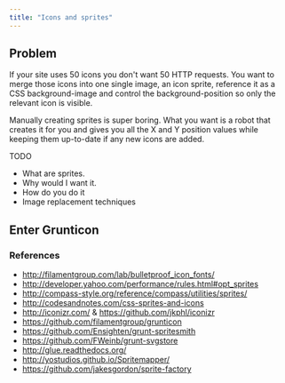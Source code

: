 ```yaml
---
title: "Icons and sprites"
---
```


## Problem

If your site uses 50 icons you don't want 50 HTTP requests. You want to merge those icons into one single image, an icon sprite, reference it as a CSS background-image and control the background-position so only the relevant icon is visible.

Manually creating sprites is super boring. What you want is a robot that creates it for you and gives you all the X and Y position values while keeping them up-to-date if any new icons are added.

TODO

- What are sprites.
- Why would I want it.
- How do you do it
- Image replacement techniques

## Enter Grunticon

### References

- http://filamentgroup.com/lab/bulletproof_icon_fonts/
- http://developer.yahoo.com/performance/rules.html#opt_sprites
- http://compass-style.org/reference/compass/utilities/sprites/
- http://codesandnotes.com/css-sprites-and-icons
- http://iconizr.com/ & https://github.com/jkphl/iconizr
- https://github.com/filamentgroup/grunticon
- https://github.com/Ensighten/grunt-spritesmith
- https://github.com/FWeinb/grunt-svgstore
- http://glue.readthedocs.org/
- http://yostudios.github.io/Spritemapper/
- https://github.com/jakesgordon/sprite-factory
